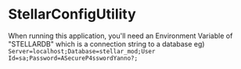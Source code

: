 # StellarConfigUtility

When running this application, you'll need an Environment Variable of "STELLARDB" which is a connection string to a database 
	eg) `Server=localhost;Database=stellar_mod;User Id=sa;Password=ASecureP4sswordYanno?;`